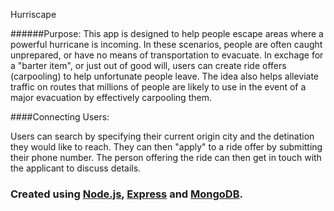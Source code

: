 Hurriscape


######Purpose:
This app is designed to help people escape areas where a powerful hurricane is incoming. In these scenarios, people are often caught unprepared, or have no means of transportation to evacuate. In exchage for a "barter item", or just out of good will, users can create ride offers (carpooling) to help unfortunate people leave. The idea also helps alleviate traffic on routes that millions of people are likely to use in the event of a major evacuation by effectively carpooling them.

####Connecting Users:

Users can search by specifying their current origin city and the detination they would like to reach. They can then "apply" to a ride offer by submitting their phone number. The person offering the ride can then get in touch with the applicant to discuss details.


### Created using [Node.js](https://nodejs.org), [Express](https://expressjs.com/) and [MongoDB](https://www.mongodb.com/).
